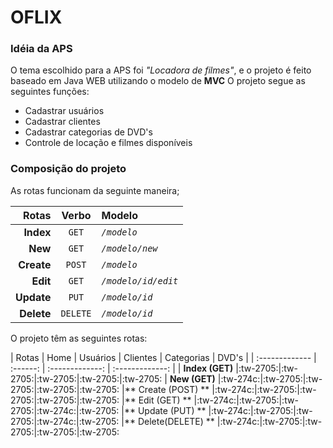 # OFLIX

### Idéia da APS

O tema escolhido para a APS foi *"Locadora de filmes"*, e o projeto é feito baseado em Java WEB utilizando o modelo de **MVC**
O projeto segue as seguintes funções:
- Cadastrar usuários
- Cadastrar clientes
- Cadastrar categorias de DVD's
- Controle de locação e filmes disponíveis

### Composição do projeto

As rotas funcionam da seguinte maneira;

| Rotas | Verbo | Modelo |
| ---: | :---: | :--- |
| **Index**   | `GET` |*`/modelo`*
| **New**     | `GET` |*`/modelo/new`*
| **Create**  | `POST` |*`/modelo`*
| **Edit**       | `GET` |*`/modelo/id/edit`*
| **Update** | `PUT` |*`/modelo/id`*
| **Delete**   | `DELETE` |*`/modelo/id`*

O projeto têm as seguintes rotas:

| Rotas                           | Home | Usuários | Clientes | Categorias | DVD's |
| :-------------                | :------: | :-------------: | :-------------: |
| **Index (GET)**         |:tw-2705:|:tw-2705:|:tw-2705:|:tw-2705:|:tw-2705:
| **New (GET)**           |:tw-274c:|:tw-2705:|:tw-2705:|:tw-2705:|:tw-2705:
|** Create (POST) **    |:tw-274c:|:tw-2705:|:tw-2705:|:tw-2705:|:tw-2705:
|** Edit (GET) **           |:tw-274c:|:tw-2705:|:tw-2705:|:tw-274c:|:tw-2705:
|** Update (PUT) **     |:tw-274c:|:tw-2705:|:tw-2705:|:tw-274c:|:tw-2705:
|** Delete(DELETE) **  |:tw-274c:|:tw-2705:|:tw-2705:|:tw-2705:|:tw-2705:

